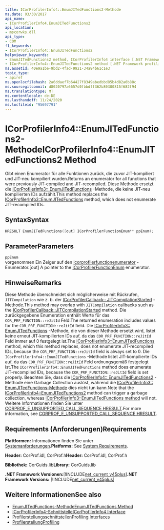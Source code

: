 ```yaml
---
title: ICorProfilerInfo4::EnumJITedFunctions2-Methode
ms.date: 03/30/2017
api_name:
- ICorProfilerInfo4.EnumJITedFunctions2
api_location:
- mscorwks.dll
api_type:
- COM
f1_keywords:
- ICorProfilerInfo4::EnumJITedFunctions2
helpviewer_keywords:
- EnumJITedFunctions2 method, ICorProfilerInfo4 interface [.NET Framework profiling]
- ICorProfilerInfo4::EnumJITedFunctions2 method [.NET Framework profiling]
ms.assetid: 40e9a1be-9bd2-4fad-9921-34a84b61c1e3
topic_type:
- apiref
ms.openlocfilehash: 2a6ddaef7b64427f8349abedbbd85b4d82a0b88c
ms.sourcegitcommit: d8020797a6657d0fbbdff362b80300815f682f94
ms.translationtype: MT
ms.contentlocale: de-DE
ms.lasthandoff: 11/24/2020
ms.locfileid: "95697791"
---
```

# <a name="icorprofilerinfo4enumjitedfunctions2-method"></a><span data-ttu-id="887bd-102">ICorProfilerInfo4::EnumJITedFunctions2-Methode</span><span class="sxs-lookup"><span data-stu-id="887bd-102">ICorProfilerInfo4::EnumJITedFunctions2 Method</span></span>

<span data-ttu-id="887bd-103">Gibt einen Enumerator für alle Funktionen zurück, die zuvor JIT-kompiliert und JIT-neu kompiliert wurden.</span><span class="sxs-lookup"><span data-stu-id="887bd-103">Returns an enumerator for all functions that were previously JIT-compiled and JIT-recompiled.</span></span> <span data-ttu-id="887bd-104">Diese Methode ersetzt die [ICorProfilerInfo3:: EnumJITedFunctions](icorprofilerinfo3-enumjitedfunctions-method.md) -Methode, die keine JIT-neu kompilierten IDs aufzählt.</span><span class="sxs-lookup"><span data-stu-id="887bd-104">This method replaces the [ICorProfilerInfo3::EnumJITedFunctions](icorprofilerinfo3-enumjitedfunctions-method.md) method, which does not enumerate JIT-recompiled IDs.</span></span>  
  
## <a name="syntax"></a><span data-ttu-id="887bd-105">Syntax</span><span class="sxs-lookup"><span data-stu-id="887bd-105">Syntax</span></span>  
  
```cpp  
HRESULT EnumJITedFunctions([out] ICorProfilerFunctionEnum** ppEnum);  
```  
  
## <a name="parameters"></a><span data-ttu-id="887bd-106">Parameter</span><span class="sxs-lookup"><span data-stu-id="887bd-106">Parameters</span></span>  

 `ppEnum`  
 <span data-ttu-id="887bd-107">vorgenommen Ein Zeiger auf den [icorprofilerfunctionenumerator](icorprofilerfunctionenum-interface.md) -Enumerator.</span><span class="sxs-lookup"><span data-stu-id="887bd-107">[out] A pointer to the [ICorProfilerFunctionEnum](icorprofilerfunctionenum-interface.md) enumerator.</span></span>  
  
## <a name="remarks"></a><span data-ttu-id="887bd-108">Hinweise</span><span class="sxs-lookup"><span data-stu-id="887bd-108">Remarks</span></span>  

 <span data-ttu-id="887bd-109">Diese Methode überschneidet sich möglicherweise mit Rückrufen, `JITCompilation` wie z. b. der [ICorProfilerCallback:: JITCompilationStarted](icorprofilercallback-jitcompilationstarted-method.md) -Methode.</span><span class="sxs-lookup"><span data-stu-id="887bd-109">This method may overlap with `JITCompilation` callbacks such as the [ICorProfilerCallback::JITCompilationStarted](icorprofilercallback-jitcompilationstarted-method.md) method.</span></span> <span data-ttu-id="887bd-110">Die zurückgegebene Enumeration enthält Werte für das `COR_PRF_FUNCTION::reJitId` Feld.</span><span class="sxs-lookup"><span data-stu-id="887bd-110">The returned enumeration includes values for the `COR_PRF_FUNCTION::reJitId` field.</span></span> <span data-ttu-id="887bd-111">Die [ICorProfilerInfo3:: EnumJITedFunctions](icorprofilerinfo3-enumjitedfunctions-method.md) -Methode, die von dieser Methode ersetzt wird, listet keine erneut JIT-kompilierten IDs auf, da das `COR_PRF_FUNCTION::reJitId` Feld immer auf 0 festgelegt ist.</span><span class="sxs-lookup"><span data-stu-id="887bd-111">The [ICorProfilerInfo3::EnumJITedFunctions](icorprofilerinfo3-enumjitedfunctions-method.md) method, which this method replaces, does not enumerate JIT-recompiled IDs, because the `COR_PRF_FUNCTION::reJitId` field is always set to 0.</span></span> <span data-ttu-id="887bd-112">Die `ICorProfilerInfo4::EnumJITedFunctions` -Methode listet JIT-kompilierte IDs auf, da das `COR_PRF_FUNCTION::reJitId` Feld ordnungsgemäß festgelegt ist.</span><span class="sxs-lookup"><span data-stu-id="887bd-112">The `ICorProfilerInfo4::EnumJITedFunctions` method does enumerate JIT-recompiled IDs, because the `COR_PRF_FUNCTION::reJitId` field is set properly.</span></span> <span data-ttu-id="887bd-113">Beachten Sie, dass die [ICorProfilerInfo4:: EnumJITedFunctions2](icorprofilerinfo4-enumjitedfunctions2-method.md) -Methode eine Garbage Collection auslöst, während die [ICorProfilerInfo3:: EnumJITedFunctions-Methode](icorprofilerinfo3-enumjitedfunctions-method.md) dies nicht tun kann.</span><span class="sxs-lookup"><span data-stu-id="887bd-113">Note that the [ICorProfilerInfo4::EnumJITedFunctions2](icorprofilerinfo4-enumjitedfunctions2-method.md) method can trigger a garbage collection, whereas [ICorProfilerInfo3::EnumJITedFunctions method](icorprofilerinfo3-enumjitedfunctions-method.md) will not.</span></span>  <span data-ttu-id="887bd-114">Weitere Informationen finden Sie unter [CORPROF_E_UNSUPPORTED_CALL_SEQUENCE HRESULT](corprof-e-unsupported-call-sequence-hresult.md).</span><span class="sxs-lookup"><span data-stu-id="887bd-114">For more information, see [CORPROF_E_UNSUPPORTED_CALL_SEQUENCE HRESULT](corprof-e-unsupported-call-sequence-hresult.md).</span></span>  
  
## <a name="requirements"></a><span data-ttu-id="887bd-115">Requirements (Anforderungen)</span><span class="sxs-lookup"><span data-stu-id="887bd-115">Requirements</span></span>  

 <span data-ttu-id="887bd-116">**Plattformen:** Informationen finden Sie unter [Systemanforderungen](../../get-started/system-requirements.md).</span><span class="sxs-lookup"><span data-stu-id="887bd-116">**Platforms:** See [System Requirements](../../get-started/system-requirements.md).</span></span>  
  
 <span data-ttu-id="887bd-117">**Header:** CorProf.idl, CorProf.h</span><span class="sxs-lookup"><span data-stu-id="887bd-117">**Header:** CorProf.idl, CorProf.h</span></span>  
  
 <span data-ttu-id="887bd-118">**Bibliothek:** CorGuids.lib</span><span class="sxs-lookup"><span data-stu-id="887bd-118">**Library:** CorGuids.lib</span></span>  
  
 <span data-ttu-id="887bd-119">**.NET Framework Versionen:**[!INCLUDE[net_current_v45plus](../../../../includes/net-current-v45plus-md.md)]</span><span class="sxs-lookup"><span data-stu-id="887bd-119">**.NET Framework Versions:** [!INCLUDE[net_current_v45plus](../../../../includes/net-current-v45plus-md.md)]</span></span>  
  
## <a name="see-also"></a><span data-ttu-id="887bd-120">Weitere Informationen</span><span class="sxs-lookup"><span data-stu-id="887bd-120">See also</span></span>

- [<span data-ttu-id="887bd-121">EnumJITedFunctions-Methode</span><span class="sxs-lookup"><span data-stu-id="887bd-121">EnumJITedFunctions Method</span></span>](icorprofilerinfo3-enumjitedfunctions-method.md)
- [<span data-ttu-id="887bd-122">ICorProfilerInfo4-Schnittstelle</span><span class="sxs-lookup"><span data-stu-id="887bd-122">ICorProfilerInfo4 Interface</span></span>](icorprofilerinfo4-interface.md)
- [<span data-ttu-id="887bd-123">Profilerstellungsschnittstellen</span><span class="sxs-lookup"><span data-stu-id="887bd-123">Profiling Interfaces</span></span>](profiling-interfaces.md)
- [<span data-ttu-id="887bd-124">Profilerstellung</span><span class="sxs-lookup"><span data-stu-id="887bd-124">Profiling</span></span>](index.md)
